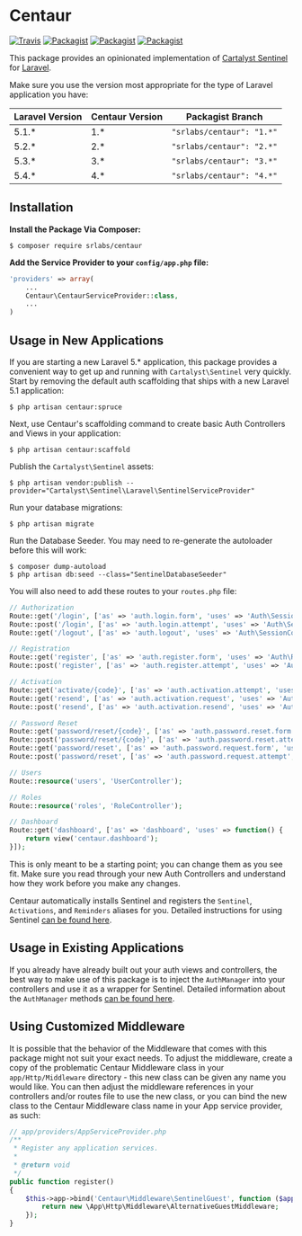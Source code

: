 # Centaur

[![Travis](https://img.shields.io/travis/SRLabs/Centaur.svg)](https://travis-ci.org/SRLabs/Centaur)
[![Packagist](https://img.shields.io/packagist/dt/SRLabs/Centaur.svg)](https://packagist.org/packages/srlabs/centaur)
[![Packagist](https://img.shields.io/packagist/v/SRLabs/Centaur.svg)](https://packagist.org/packages/srlabs/centaur)
[![Packagist](https://img.shields.io/packagist/l/SRLabs/Centaur.svg)](https://packagist.org/packages/srlabs/centaur)

This package provides an opinionated implementation of  [Cartalyst Sentinel](https://cartalyst.com/manual/sentinel/2.0) for [Laravel](https://github.com/laravel/laravel). 

Make sure you use the version most appropriate for the type of Laravel application you have: 

| Laravel Version  | Centaur Version  | Packagist Branch |
|---|---|---|
| 5.1.*  | 1.*  | ```"srlabs/centaur": "1.*"``` |
| 5.2.*  | 2.*  | ```"srlabs/centaur": "2.*"``` |
| 5.3.*  | 3.*  | ```"srlabs/centaur": "3.*"``` |
| 5.4.*  | 4.*  | ```"srlabs/centaur": "4.*"``` |

## Installation
**Install the Package Via Composer:**

```shell
$ composer require srlabs/centaur
```

**Add the Service Provider to your ```config/app.php``` file:**

```php
'providers' => array(
    ...
    Centaur\CentaurServiceProvider::class, 
    ...
)
```

## Usage in New Applications
If you are starting a new Laravel 5.* application, this package provides a convenient way to get up and running with ```Cartalyst\Sentinel``` very quickly.   Start by removing the default auth scaffolding that ships with a new Laravel 5.1 application: 

```shell
$ php artisan centaur:spruce
```

Next, use Centaur's scaffolding command to create basic Auth Controllers and Views in your application: 

```shell
$ php artisan centaur:scaffold
```

Publish the ```Cartalyst\Sentinel``` assets: 

```shell
$ php artisan vendor:publish --provider="Cartalyst\Sentinel\Laravel\SentinelServiceProvider"
```

Run your database migrations:
```shell
$ php artisan migrate
```

Run the Database Seeder. You may need to re-generate the autoloader before this will work:
```shell
$ composer dump-autoload
$ php artisan db:seed --class="SentinelDatabaseSeeder"
```

You will also need to add these routes to your ```routes.php``` file:
```php
// Authorization
Route::get('/login', ['as' => 'auth.login.form', 'uses' => 'Auth\SessionController@getLogin']);
Route::post('/login', ['as' => 'auth.login.attempt', 'uses' => 'Auth\SessionController@postLogin']);
Route::get('/logout', ['as' => 'auth.logout', 'uses' => 'Auth\SessionController@getLogout']);

// Registration
Route::get('register', ['as' => 'auth.register.form', 'uses' => 'Auth\RegistrationController@getRegister']);
Route::post('register', ['as' => 'auth.register.attempt', 'uses' => 'Auth\RegistrationController@postRegister']);

// Activation
Route::get('activate/{code}', ['as' => 'auth.activation.attempt', 'uses' => 'Auth\RegistrationController@getActivate']);
Route::get('resend', ['as' => 'auth.activation.request', 'uses' => 'Auth\RegistrationController@getResend']);
Route::post('resend', ['as' => 'auth.activation.resend', 'uses' => 'Auth\RegistrationController@postResend']);

// Password Reset
Route::get('password/reset/{code}', ['as' => 'auth.password.reset.form', 'uses' => 'Auth\PasswordController@getReset']);
Route::post('password/reset/{code}', ['as' => 'auth.password.reset.attempt', 'uses' => 'Auth\PasswordController@postReset']);
Route::get('password/reset', ['as' => 'auth.password.request.form', 'uses' => 'Auth\PasswordController@getRequest']);
Route::post('password/reset', ['as' => 'auth.password.request.attempt', 'uses' => 'Auth\PasswordController@postRequest']);

// Users
Route::resource('users', 'UserController');

// Roles
Route::resource('roles', 'RoleController');

// Dashboard
Route::get('dashboard', ['as' => 'dashboard', 'uses' => function() {
    return view('centaur.dashboard');
}]);
```

This is only meant to be a starting point; you can change them as you see fit.  Make sure you read through your new Auth Controllers and understand how they work before you make any changes. 

Centaur automatically installs Sentinel and registers the ```Sentinel```, ```Activations```, and ```Reminders``` aliases for you.  Detailed instructions for using Sentinel [can be found here](https://cartalyst.com/manual/sentinel/2.0).

## Usage in Existing Applications
If you already have already built out your auth views and controllers, the best way to make use of this package is to inject the ```AuthManager``` into your controllers and use it as a wrapper for Sentinel.   Detailed information about the ```AuthManager``` methods [can be found here](https://github.com/SRLabs/Centaur/wiki/AuthManager-Methods-and-Responses).  

## Using Customized Middleware
It is possible that the behavior of the Middleware that comes with this package might not suit your exact needs.  To adjust the middleware, create a copy of the problematic Centaur Middleware class in your ```app/Http/Middleware``` directory - this new class can be given any name you would like.   You can then adjust the middleware references in your controllers and/or routes file to use the new class, or you can bind the new class to the Centaur Middleware class name in your App service provider, as such: 

```php
// app/providers/AppServiceProvider.php
/**
 * Register any application services.
 *
 * @return void
 */
public function register()
{
    $this->app->bind('Centaur\Middleware\SentinelGuest', function ($app) {
        return new \App\Http\Middleware\AlternativeGuestMiddleware;
    });
}
```
